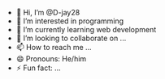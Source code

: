 - 👋 Hi, I’m @D-jay28
- 👀 I’m interested in programming
- 🌱 I’m currently learning web development
- 💞️ I’m looking to collaborate on ...
- 📫 How to reach me ...
- 😄 Pronouns: He/him
- ⚡ Fun fact: ...

<!---
D-jay28/D-jay28 is a ✨ special ✨ repository because its `README.md` (this file) appears on your GitHub profile.
You can click the Preview link to take a look at your changes.
--->
